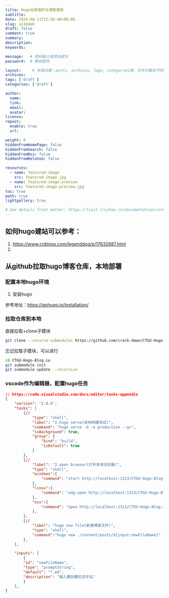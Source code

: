 ```yaml
---
title: Hugo仓库维护与博客更新
subtitle:
date: 2024-08-11T22:56:40+08:00
slug: a116deb
draft: false
comment: true
summary:
description:
keywords:

message:   # 密码输入框预设提示
password:  # 解锁密码

layout:     # 布局归类：posts, archives, tags, categories等，文件分散在不同文件夹需要注明
archives:
tags: ['draft']
categories: ['draft']

author:
  name:
  link:
  email:
  avatar:
license:
repost:
  enable: true
  url:

weight: 0
hiddenFromHomePage: false
hiddenFromSearch: false
hiddenFromRss: false
hiddenFromRelated: false

resources:
  - name: featured-image
    src: featured-image.jpg
  - name: featured-image-preview
    src: featured-image-preview.jpg
toc: true
math: true
lightgallery: true

# See details front matter: https://fixit.lruihao.cn/documentation/content-management/introduction/#front-matter
---
```

## 如何hugo建站可以参考：
1. https://www.cnblogs.com/legenddog/p/17632687.html
2. 

## 从github拉取hugo博客仓库，本地部署

### 配置本地hugo环境
1. 安装hugo

参考地址：https://gohugo.io/installation/



### 拉取仓库到本地
直接拉取+clone子模块
```bash
git clone --recurse-submodules https://github.com/crack-dawn/CTGU-Hugo-Blog.io.git
``` 
忘记拉取子模块，可以进行
```bash
cd CTGU-Hugo-Blog.io
git submodule init
git submodule update --recursive
```


### vscode作为编辑器，配置hugo任务
```json
// https://code.visualstudio.com/docs/editor/tasks-appendix
{
    "version": "2.0.0",
    "tasks": [
        {//
            "type": "shell",
            "label": "1.hugo serve(本地构建测试)",
            "command": "hugo serve -D -e production --gc",
            "isBackground": true,
            "group": {
                "kind": "build",
                "isDefault": true
            }
        },
        {//
            "label": "2.open browser(打开本地浏览器)",
            "type": "shell",
            "windows":{
                "command": "start http://localhost:1313/CTGU-Hugo-Blog.io/",
            },
            "linux":{
                "command": "xdg-open http://localhost:1313/CTGU-Hugo-Blog.io/",
            },
            "osx":{
                "command": "open http://localhost:1313/CTGU-Hugo-Blog.io/",
            },
        },
        {//
            "label": "hugo new file(新建博客文件)",
            "type": "shell",
            "command":"hugo new ./content/posts/${input:newFileName}"
        },
    ],

    "inputs": [
        {
        "id": "newFileName",
        "type": "promptString",
        "default": "*.md",
        "description": "输入要创建的文件名"
        }
    ],
}
```


<!--more-->